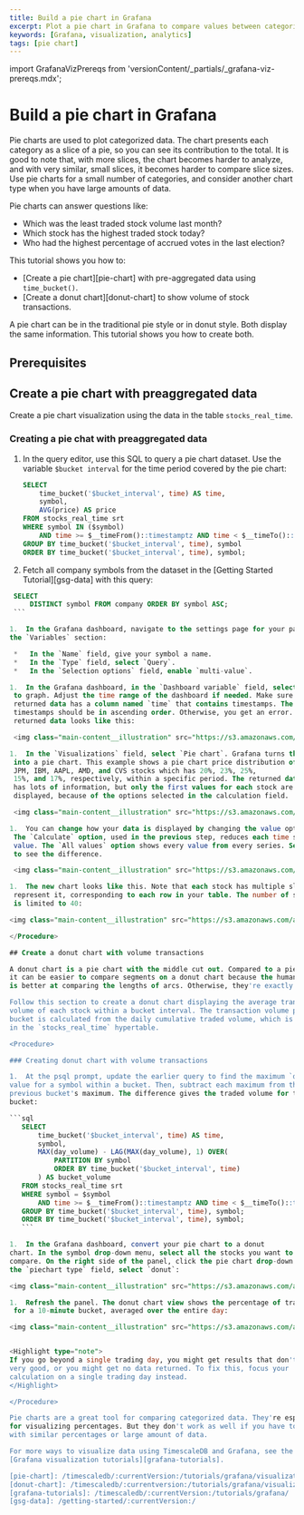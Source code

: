 ```yaml
---
title: Build a pie chart in Grafana
excerpt: Plot a pie chart in Grafana to compare values between categories
keywords: [Grafana, visualization, analytics]
tags: [pie chart]
---
```


import GrafanaVizPrereqs from 'versionContent/_partials/_grafana-viz-prereqs.mdx';

# Build a pie chart in Grafana

Pie charts are used to plot categorized data. The chart presents each
category as a slice of a pie, so you can see its contribution to the total.
It is good to note that, with more slices, the chart becomes harder to analyze, and
with very similar, small slices, it becomes harder to compare slice sizes. Use
pie charts for a small number of categories, and consider another chart type when
you have large amounts of data.

Pie charts can answer questions like:

*   Which was the least traded stock volume last month?
*   Which stock has the highest traded stock today?
*   Who had the highest percentage of accrued votes in the last election?

This tutorial shows you how to:

*   [Create a pie chart][pie-chart] with pre-aggregated data using
    `time_bucket()`.
*   [Create a donut chart][donut-chart] to show volume of stock transactions.

A pie chart can be in the traditional pie style or in donut style. Both display the
same information. This tutorial shows you how to create both.

## Prerequisites

<GrafanaVizPrereqs />

## Create a pie chart with preaggregated data

Create a pie chart visualization using the data in the table `stocks_real_time`.

<Procedure>

### Creating a pie chat with preaggregated data

1.  In the query editor, use this SQL to query a pie chart dataset. Use the
    variable `$bucket interval` for the time period covered by the pie chart:

    ```sql
    SELECT
        time_bucket('$bucket_interval', time) AS time,
        symbol,
        AVG(price) AS price
    FROM stocks_real_time srt
    WHERE symbol IN ($symbol)
        AND time >= $__timeFrom()::timestamptz AND time < $__timeTo()::timestamptz
    GROUP BY time_bucket('$bucket_interval', time), symbol
    ORDER BY time_bucket('$bucket_interval', time), symbol;
    ```

1.  Fetch all company symbols from the dataset in the
   [Getting Started Tutorial][gsg-data] with this query:

   ```sql
    SELECT
        DISTINCT symbol FROM company ORDER BY symbol ASC;
    ```

1.  In the Grafana dashboard, navigate to the settings page for your panel. In
   the `Variables` section:

    *   In the `Name` field, give your symbol a name.
    *   In the `Type` field, select `Query`.
    *   In the `Selection options` field, enable `multi-value`.

1.  In the Grafana dashboard, in the `Dashboard variable` field, select the stocks
    to graph. Adjust the time range of the dashboard if needed. Make sure the
    returned data has a column named `time` that contains timestamps. The
    timestamps should be in ascending order. Otherwise, you get an error. The
    returned data looks like this:

    <img class="main-content__illustration" src="https://s3.amazonaws.com/assets.timescale.com/docs/images/tutorials/visualizations/piechart/piecharttabledata2.png" alt="Screenshot of the table view of valid time-series data for stocks."/>

1.  In the `Visualizations` field, select `Pie chart`. Grafana turns the query
    into a pie chart. This example shows a pie chart price distribution of
    JPM, IBM, AAPL, AMD, and CVS stocks which has 20%, 23%, 25%,
    15%, and 17%, respectively, within a specific period. The returned data
    has lots of information, but only the first values for each stock are
    displayed, because of the options selected in the calculation field.

    <img class="main-content__illustration" src="https://s3.amazonaws.com/assets.timescale.com/docs/images/tutorials/visualizations/piechart/piecharttable2view.png" alt="Screenshot of the pie chart produced by Grafana. The pie chart represents the price of five different stocks in 3 months, and the percentage of each makes up of the total sum."/>

1.  You can change how your data is displayed by changing the value options for `Show`.
    The `Calculate` option, used in the previous step, reduces each time series to a single
    value. The `All values` option shows every value from every series. Select `All values`
    to see the difference.

    <img class="main-content__illustration" src="https://s3.amazonaws.com/assets.timescale.com/docs/images/tutorials/visualizations/piechart/datadisplaytype.png" alt="Screenshot of the all values shown in pie chart produced by Grafana. The pie chart represents the price of selected stocks in the past 3 months."/>

1.  The new chart looks like this. Note that each stock has multiple slices to
    represent it, corresponding to each row in your table. The number of slices
    is limited to 40:

   <img class="main-content__illustration" src="https://s3.amazonaws.com/assets.timescale.com/docs/images/tutorials/visualizations/piechart/piechart2.png" alt="Screenshot of the all values shown in pie chart produced by Grafana. The pie chart represents the price of selected stocks in the past 3 months."/>

</Procedure>

## Create a donut chart with volume transactions

A donut chart is a pie chart with the middle cut out. Compared to a pie chart,
it can be easier to compare segments on a donut chart because the human eye
is better at comparing the lengths of arcs. Otherwise, they're exactly the same.

Follow this section to create a donut chart displaying the average transaction
volume of each stock within a bucket interval. The transaction volume per
bucket is calculated from the daily cumulative traded volume, which is available
in the `stocks_real_time` hypertable.

<Procedure>

### Creating donut chart with volume transactions

1.  At the psql prompt, update the earlier query to find the maximum `day_volume`
   value for a symbol within a bucket. Then, subtract each maximum from the
   previous bucket's maximum. The difference gives the traded volume for that
   bucket:

   ```sql
      SELECT
          time_bucket('$bucket_interval', time) AS time,
          symbol,
          MAX(day_volume) - LAG(MAX(day_volume), 1) OVER(
              PARTITION BY symbol
              ORDER BY time_bucket('$bucket_interval', time)
          ) AS bucket_volume
      FROM stocks_real_time srt
      WHERE symbol = $symbol
          AND time >= $__timeFrom()::timestamptz AND time < $__timeTo()::timestamptz
      GROUP BY time_bucket('$bucket_interval', time), symbol;
      ORDER BY time_bucket('$bucket_interval', time), symbol;
      ```

1.  In the Grafana dashboard, convert your pie chart to a donut
   chart. In the symbol drop-down menu, select all the stocks you want to
   compare. On the right side of the panel, click the pie chart drop-down. In
   the `piechart type` field, select `donut`:

  <img class="main-content__illustration" src="https://s3.amazonaws.com/assets.timescale.com/docs/images/tutorials/visualizations/piechart/piecharttype.png" alt="Screenshot of Grafana dashboard, showing pie chart."/>

1.  Refresh the panel. The donut chart view shows the percentage of trading volume
    for a 10-minute bucket, averaged over the entire day:

   <img class="main-content__illustration" src="https://s3.amazonaws.com/assets.timescale.com/docs/images/tutorials/visualizations/piechart/donutchart.png" alt="Screenshot of Grafana dashboard, showing a donut chart."/>


<Highlight type="note">
If you go beyond a single trading day, you might get results that don't look
very good, or you might get no data returned. To fix this, focus your
calculation on a single trading day instead.
</Highlight>

</Procedure>

Pie charts are a great tool for comparing categorized data. They're especially good
for visualizing percentages. But they don't work as well if you have too many categories
with similar percentages or large amount of data.

For more ways to visualize data using TimescaleDB and Grafana, see the other
[Grafana visualization tutorials][grafana-tutorials].

[pie-chart]: /timescaledb/:currentVersion:/tutorials/grafana/visualizations/pie-chart/#create-a-pie-chart-with-preaggregated-data
[donut-chart]: /timescaledb/:currentversion:/tutorials/grafana/visualizations/pie-chart/#create-a-donut-chart-with-volume-transactions
[grafana-tutorials]: /timescaledb/:currentVersion:/tutorials/grafana/
[gsg-data]: /getting-started/:currentVersion:/
